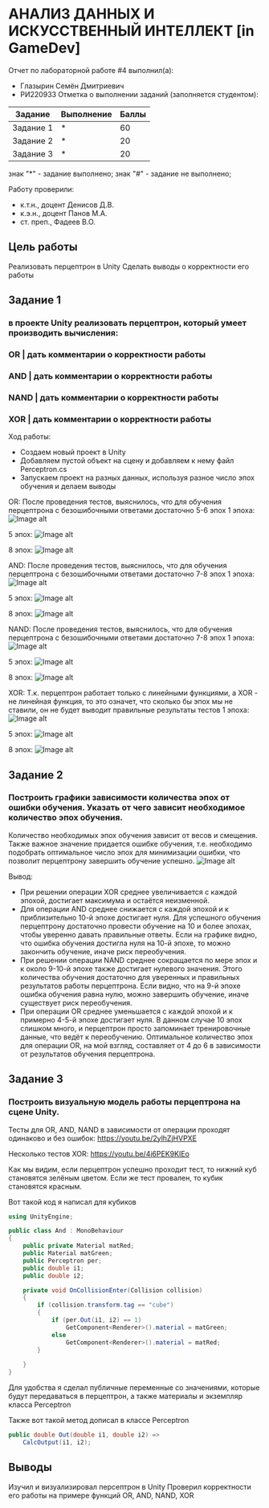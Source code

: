 # АНАЛИЗ ДАННЫХ И ИСКУССТВЕННЫЙ ИНТЕЛЛЕКТ [in GameDev]
Отчет по лабораторной работе #4 выполнил(а):
- Глазырин Семён Дмитриевич
- РИ220933
Отметка о выполнении заданий (заполняется студентом):

| Задание | Выполнение | Баллы |
| ------ | ------ | ------ |
| Задание 1 | * | 60 |
| Задание 2 | * | 20 |
| Задание 3 | * | 20 |

знак "*" - задание выполнено; знак "#" - задание не выполнено;

Работу проверили:
- к.т.н., доцент Денисов Д.В.
- к.э.н., доцент Панов М.А.
- ст. преп., Фадеев В.О.

## Цель работы
Реализовать перцептрон в Unity
Сделать выводы о корректности его работы

## Задание 1
### в проекте Unity реализовать перцептрон, который умеет производить вычисления:
### OR | дать комментарии о корректности работы
### AND | дать комментарии о корректности работы
### NAND | дать комментарии о корректности работы
### XOR | дать комментарии о корректности работы

Ход работы:
- Создаем новый проект в Unity
- Добавляем пустой объект на сцену и добавляем к нему файл Perceptron.cs
- Запускаем проект на разных данных, используя разное число эпох обучения и делаем выводы

OR:
После проведения тестов, выяснилось, что для обучения перцептрона с безошибочными ответами достаточно 5-6 эпох
1 эпоха:
![Image alt](https://github.com/SemenGlazyrin/Unity/blob/a7072130d5135d8de1a0321ff4d8a75fab564130/screens/lab4/1/or.png)

5 эпох:
![Image alt](https://github.com/SemenGlazyrin/Unity/blob/a7072130d5135d8de1a0321ff4d8a75fab564130/screens/lab4/5/or.png)

8 эпох:
![Image alt](https://github.com/SemenGlazyrin/Unity/blob/a7072130d5135d8de1a0321ff4d8a75fab564130/screens/lab4/8/or.png)

AND:
После проведения тестов, выяснилось, что для обучения перцептрона с безошибочными ответами достаточно 7-8 эпох
1 эпоха:
![Image alt](https://github.com/SemenGlazyrin/Unity/blob/a7072130d5135d8de1a0321ff4d8a75fab564130/screens/lab4/1/and.png)

5 эпох:
![Image alt](https://github.com/SemenGlazyrin/Unity/blob/a7072130d5135d8de1a0321ff4d8a75fab564130/screens/lab4/5/and.png)

8 эпох:
![Image alt](https://github.com/SemenGlazyrin/Unity/blob/a7072130d5135d8de1a0321ff4d8a75fab564130/screens/lab4/8/and.png)

NAND:
После проведения тестов, выяснилось, что для обучения перцептрона с безошибочными ответами достаточно 7-8 эпох
1 эпоха:
![Image alt](https://github.com/SemenGlazyrin/Unity/blob/a7072130d5135d8de1a0321ff4d8a75fab564130/screens/lab4/1/nand.png)

5 эпох:
![Image alt](https://github.com/SemenGlazyrin/Unity/blob/a7072130d5135d8de1a0321ff4d8a75fab564130/screens/lab4/5/nand.png)

8 эпох:
![Image alt](https://github.com/SemenGlazyrin/Unity/blob/a7072130d5135d8de1a0321ff4d8a75fab564130/screens/lab4/8/nand.png)

XOR:
Т.к. перцептрон работает только с линейными функциями, а ХОR - не линейная функция, то это означет, что сколько бы эпох мы не ставили, он не будет выводит правильные результаты тестов
1 эпоха:
![Image alt](https://github.com/SemenGlazyrin/Unity/blob/a7072130d5135d8de1a0321ff4d8a75fab564130/screens/lab4/1/xor.png)

5 эпох:
![Image alt](https://github.com/SemenGlazyrin/Unity/blob/a7072130d5135d8de1a0321ff4d8a75fab564130/screens/lab4/5/xor.png)

8 эпох:
![Image alt](https://github.com/SemenGlazyrin/Unity/blob/a7072130d5135d8de1a0321ff4d8a75fab564130/screens/lab4/8/xor.png)

## Задание 2
### Построить графики зависимости количества эпох от ошибки обучения. Указать от чего зависит необходимое количество эпох обучения.
Количество необходимых эпох обучения зависит от весов и смещения. Также важное значение придается ошибке обучения, т.е. необходимо подобрать оптимальное число эпох для минимизации ошибки, что позволит перцептрону завершить обучение успешно.
![Image alt](https://github.com/SemenGlazyrin/Unity/blob/a7072130d5135d8de1a0321ff4d8a75fab564130/screens/lab4/tabl.png)

Вывод:
- При решении операции XOR среднее увеличивается с каждой эпохой, достигает максимума и остаётся неизменной.
- Для операции AND среднее снижается с каждой эпохой и к приблизительно 10-й эпохе достигает нуля. Для успешного обучения перцептрону достаточно провести обучение на 10 и более эпохах, чтобы уверенно давать правильные ответы. Если на графике видно, что ошибка обучения достигла нуля на 10-й эпохе, то можно закончить обучение, иначе риск переобучения.
- При решении операции NAND среднее сокращается по мере эпох и к около 9-10-й эпохе также достигает нулевого значения. Этого количества обучения достаточно для уверенных и правильных результатов работы перцептрона. Если видно, что на 9-й эпохе ошибка обучения равна нулю, можно завершить обучение, иначе существует риск переобучения.
- При операции OR среднее уменьшается с каждой эпохой и к примерно 4-5-й эпохе достигает нуля. В данном случае 10 эпох слишком много, и перцептрон просто запоминает тренировочные данные, что ведёт к переобучению. Оптимальное количество эпох для операции OR, на мой взгляд, составляет от 4 до 6 в зависимости от результатов обучения перцептрона.

## Задание 3
### Построить визуальную модель работы перцептрона на сцене Unity.
Тесты для OR, AND, NAND в зависимости от операции проходят одинаково и без ошибок: https://youtu.be/2ylhZjHVPXE

Несколько тестов XOR: https://youtu.be/4i6PEK9KIEo

Как мы видим, если перцептрон успешно проходит тест, то нижний куб становятся зелёным цветом. Если же тест провален, то кубик становятся красным.

Вот такой код я написал для кубиков

```cs
using UnityEngine;

public class And : MonoBehaviour
{
    public private Material matRed;
    public Material matGreen;
    public Perceptron per;
    public double i1;
    public double i2;

    private void OnCollisionEnter(Collision collision)
    {
        if (collision.transform.tag == "cube")
        {
            if (per.Out(i1, i2) == 1)
                GetComponent<Renderer>().material = matGreen;
            else 
                GetComponent<Renderer>().material = matRed;
        }
            
    }
}
```

Для удобства я сделал публичные переменные со значениями, которые будут передаваться в перцептрон, а также материалы и экземпляр класса Perceptron

Также вот такой метод дописал в классе Perceptron

```cs
public double Out(double i1, double i2) =>
	CalcOutput(i1, i2);
```

## Выводы
Изучил и визуализировал персептрон в Unity
Проверил корректности его работы на примере функций OR, AND, NAND, XOR